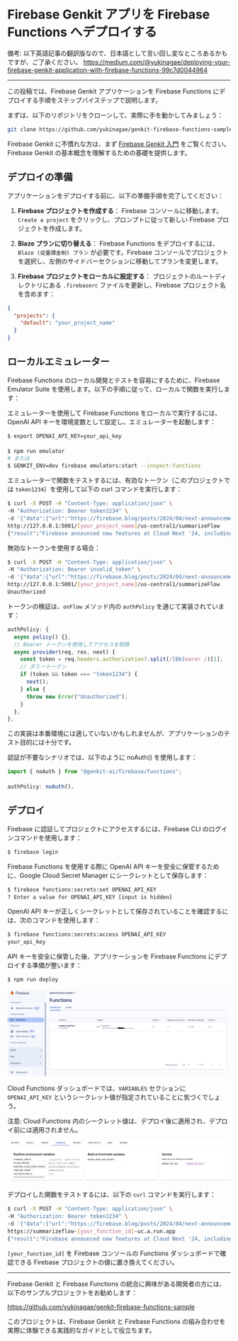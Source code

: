 # Firebase Genkit アプリを Firebase Functions へデプロイする

備考: 以下英語記事の翻訳版なので、日本語として言い回し変なところあるかもですが、ご了承ください。
https://medium.com/@yukinagae/deploying-your-firebase-genkit-application-with-firebase-functions-99c7d0044964

---

この投稿では、Firebase Genkit アプリケーションを Firebase Functions にデプロイする手順をステップバイステップで説明します。

まずは、以下のリポジトリをクローンして、実際に手を動かしてみましょう：

```bash
git clone https://github.com/yukinagae/genkit-firebase-functions-sample.git
```

Firebase Genkit に不慣れな方は、まず [Firebase Genkit 入門](https://zenn.dev/cureapp/articles/ab5382ce510c8c) をご覧ください。Firebase Genkit の基本概念を理解するための基礎を提供します。

## デプロイの準備

アプリケーションをデプロイする前に、以下の準備手順を完了してください：

1. **Firebase プロジェクトを作成する**：
   Firebase コンソールに移動します。`Create a project` をクリックし、プロンプトに従って新しい Firebase プロジェクトを作成します。

2. **Blaze プランに切り替える**：
   Firebase Functions をデプロイするには、`Blaze (従量課金制) プラン` が必要です。Firebase コンソールでプロジェクトを選択し、左側のサイドバーセクションに移動してプランを変更します。

3. **Firebase プロジェクトをローカルに設定する**：
   プロジェクトのルートディレクトリにある `.firebaserc` ファイルを更新し、Firebase プロジェクト名を含めます：

```json
{
  "projects": {
    "default": "your_project_name"
  }
}
```

## ローカルエミュレーター

Firebase Functions のローカル開発とテストを容易にするために、Firebase Emulator Suite を使用します。以下の手順に従って、ローカルで関数を実行します：

エミュレーターを使用して Firebase Functions をローカルで実行するには、OpenAI API キーを環境変数として設定し、エミュレーターを起動します：

```bash
$ export OPENAI_API_KEY=your_api_key

$ npm run emulator
# または
$ GENKIT_ENV=dev firebase emulators:start --inspect-functions
```

エミュレーターで関数をテストするには、有効なトークン（このプロジェクトでは `token1234`）を使用して以下の curl コマンドを実行します：

```bash
$ curl -X POST -H "Content-Type: application/json" \
-H "Authorization: Bearer token1234" \
-d '{"data":{"url":"https://firebase.blog/posts/2024/04/next-announcements/","lang":"English"}}' \
http://127.0.0.1:5001/[your_project_name]/us-central1/summarizeFlow
{"result":"Firebase announced new features at Cloud Next '24, including Firestore vector search, Vertex AI SDKs, and public preview of Gemini integration."}
```

無効なトークンを使用する場合：

```bash
$ curl -X POST -H "Content-Type: application/json" \
-H "Authorization: Bearer invalid_token" \
-d '{"data":{"url":"https://firebase.blog/posts/2024/04/next-announcements/","lang":"English"}}' \
http://127.0.0.1:5001/[your_project_name]/us-central1/summarizeFlow
Unauthorized
```

トークンの検証は、`onFlow` メソッド内の `authPolicy` を通じて実装されています：

```typescript
authPolicy: {
  async policy() {},
  // Bearer トークンを使用してアクセスを制限
  async provider(req, res, next) {
    const token = req.headers.authorization?.split(/[Bb]earer /)[1];
    // ダミートークン
    if (token && token === "token1234") {
      next();
    } else {
      throw new Error("Unauthorized");
    }
  },
},
```

この実装は本番環境には適していないかもしれませんが、アプリケーションのテスト目的には十分です。

認証が不要なシナリオでは、以下のように noAuth() を使用します：

```typescript
import { noAuth } from "@genkit-ai/firebase/functions";

authPolicy: noAuth(),
```

## デプロイ

Firebase に認証してプロジェクトにアクセスするには、Firebase CLI のログインコマンドを使用します：

```bash
$ firebase login
```

Firebase Functions を使用する際に OpenAI API キーを安全に保管するために、Google Cloud Secret Manager にシークレットとして保存します：

```bash
$ firebase functions:secrets:set OPENAI_API_KEY
? Enter a value for OPENAI_API_KEY [input is hidden]
```

OpenAI API キーが正しくシークレットとして保存されていることを確認するには、次のコマンドを使用します：

```bash
$ firebase functions:secrets:access OPENAI_API_KEY
your_api_key
```

API キーを安全に保管した後、アプリケーションを Firebase Functions にデプロイする準備が整います：

```bash
$ npm run deploy
```

![Firebase GUI - your function](https://raw.githubusercontent.com/yukinagae/genkit-firebase-functions-sample/main/docs/1.png)

Cloud Functions ダッシュボードでは、`VARIABLES` セクションに `OPENAI_API_KEY` というシークレット値が指定されていることに気づくでしょう。

注意: Cloud Functions 内のシークレット値は、デプロイ後に適用され、デプロイ前には適用されません。

![Cloud Functions GUI - variables](https://raw.githubusercontent.com/yukinagae/genkit-firebase-functions-sample/main/docs/2.png)

デプロイした関数をテストするには、以下の `curl` コマンドを実行します：

```bash
$ curl -X POST -H "Content-Type: application/json" \
-H "Authorization: Bearer token1234" \
-d '{"data":{"url":"https://firebase.blog/posts/2024/04/next-announcements/","lang":"English"}}' \
https://summarizeflow-[your_function_id]-uc.a.run.app
{"result":"Firebase announced new features at Cloud Next '24, including Firestore vector search, Vertex AI SDKs, and public preview of Gemini integration."}
```

`[your_function_id]` を Firebase コンソールの Functions ダッシュボードで確認できる Firebase プロジェクトの値に置き換えてください。

---

Firebase Genkit と Firebase Functions の統合に興味がある開発者の方には、以下のサンプルプロジェクトをお勧めします：

https://github.com/yukinagae/genkit-firebase-functions-sample

このプロジェクトは、Firebase Genkit と Firebase Functions の組み合わせを実際に体験できる実践的なガイドとして役立ちます。
